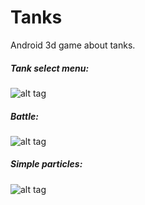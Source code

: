 Tanks
=====

Android 3d game about tanks.

##### Tank select menu:
![alt tag](https://raw.github.com/Nirklav/Tanks/master/screen_tankSelectMenu.png)

##### Battle:
![alt tag](https://raw.github.com/Nirklav/Tanks/master/screen_battle.png)

##### Simple particles:
![alt tag](https://raw.github.com/Nirklav/Tanks/master/screen_simpleParticles.png)